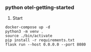 ### python otel-getting-started 

1. Start
```
docker-compose up -d
python3 -m venv .
source ./bin/activate
pip install -r requirements.txt
flask run --host 0.0.0.0 --port 8080
```
